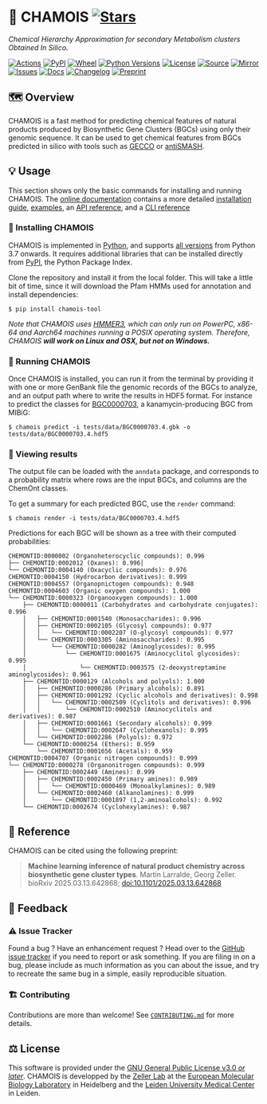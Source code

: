 # 🐐 CHAMOIS [![Stars](https://img.shields.io/github/stars/zellerlab/CHAMOIS.svg?style=social&maxAge=3600&label=Star)](https://github.com/zellerlab/CHAMOIS/stargazers)

*Chemical Hierarchy Approximation for secondary Metabolism clusters Obtained In Silico.*

[![Actions](https://img.shields.io/github/actions/workflow/status/zellerlab/CHAMOIS/test.yml?branch=main&logo=github&style=flat-square&maxAge=300)](https://github.com/zellerlab/CHAMOIS/actions)
[![PyPI](https://img.shields.io/pypi/v/chamois-tool.svg?logo=pypi&style=flat-square&maxAge=3600)](https://pypi.org/project/chamois-tool)
[![Wheel](https://img.shields.io/pypi/wheel/chamois-tool.svg?style=flat-square&maxAge=3600)](https://pypi.org/project/chamois-tool/#files)
[![Python Versions](https://img.shields.io/pypi/pyversions/chamois-tool.svg?logo=python&style=flat-square&maxAge=3600)](https://pypi.org/project/chamois-tool/#files)
[![License](https://img.shields.io/badge/license-GPLv3-blue.svg?style=flat-square&maxAge=2678400)](https://choosealicense.com/licenses/gpl-3.0/)
[![Source](https://img.shields.io/badge/source-GitHub-303030.svg?maxAge=2678400&style=flat-square)](https://github.com/zellerlab/CHAMOIS/)
[![Mirror](https://img.shields.io/badge/mirror-EMBL-009f4d?style=flat-square&maxAge=2678400)](https://git.embl.de/larralde/CHAMOIS)
[![Issues](https://img.shields.io/github/issues/zellerlab/CHAMOIS.svg?style=flat-square&maxAge=600)](https://github.com/zellerlab/CHAMOIS/issues)
[![Docs](https://img.shields.io/readthedocs/chamois/latest?style=flat-square&maxAge=600)](https://chamois.readthedocs.io)
[![Changelog](https://img.shields.io/badge/keep%20a-changelog-8A0707.svg?maxAge=2678400&style=flat-square)](https://github.com/zellerlab/CHAMOIS/blob/main/CHANGELOG.md)
[![Preprint](https://img.shields.io/badge/preprint-bioRxiv-darkblue?style=flat-square&maxAge=2678400)](https://www.biorxiv.org/content/10.1101/2025.03.13.642868)

## 🗺️  ️Overview

CHAMOIS is a fast method for predicting chemical features of natural products 
produced by Biosynthetic Gene Clusters (BGCs) using only their genomic 
sequence. It can be used to get chemical features from BGCs predicted in 
silico with tools such as [GECCO](https://gecco.embl.de) or 
[antiSMASH](https://antismash.secondarymetabolites.org).

## 💡 Usage

This section shows only the basic commands for installing and running CHAMOIS. 
The [online documentation](https://chamois.readthedocs.io) 
contains a more detailed 
[installation guide](https://chamois.readthedocs.io/en/latest/guide/install.html),
[examples](https://chamois.readthedocs.io/en/latest/examples/index.html), 
an [API reference](https://chamois.readthedocs.io/en/latest/api/index.html), 
and a [CLI reference](https://chamois.readthedocs.io/en/latest/cli/index.html)

### 🔧 Installing CHAMOIS

CHAMOIS is implemented in [Python](https://www.python.org/), and supports 
[all versions](https://endoflife.date/python) from Python 3.7 onwards. 
It requires additional libraries that can be installed directly from
[PyPI](https://pypi.org), the Python Package Index.

Clone the repository and install it from the local folder. This will take 
a little bit of time, since it will download the Pfam HMMs used for annotation
and install dependencies:

```console
$ pip install chamois-tool
```

*Note that CHAMOIS uses [HMMER3](http://hmmer.org/), which can only run
on PowerPC, x86-64 and Aarch64 machines running a POSIX operating system.
Therefore, CHAMOIS **will work on Linux and OSX, but not on Windows.***

### 🧬 Running CHAMOIS

Once CHAMOIS is installed, you can run it from the terminal by providing
it with one or more GenBank file the genomic records of the BGCs to analyze,
and an output path where to write the results in HDF5 format. For instance to
predict the classes for [BGC0000703](https://mibig.secondarymetabolites.org/repository/BGC0000703.4/index.html#r1c1), 
a kanamycin-producing BGC from MIBiG:

```console
$ chamois predict -i tests/data/BGC0000703.4.gbk -o tests/data/BGC0000703.4.hdf5
```

### 🔎 Viewing results

The output file can be loaded with the `anndata` package, and corresponds
to a probability matrix where rows are the input BGCs, and columns are the
ChemOnt classes.

To get a summary for each predicted BGC, use the `render` command:

```console
$ chamois render -i tests/data/BGC0000703.4.hdf5
```

Predictions for each BGC will be shown as a tree with their computed 
probabilities:

```
CHEMONTID:0000002 (Organoheterocyclic compounds): 0.996
├── CHEMONTID:0002012 (Oxanes): 0.996│
└── CHEMONTID:0004140 (Oxacyclic compounds): 0.976
CHEMONTID:0004150 (Hydrocarbon derivatives): 0.999
CHEMONTID:0004557 (Organopnictogen compounds): 0.948
CHEMONTID:0004603 (Organic oxygen compounds): 1.000
└── CHEMONTID:0000323 (Organooxygen compounds): 1.000
    ├── CHEMONTID:0000011 (Carbohydrates and carbohydrate conjugates): 0.996
    │   ├── CHEMONTID:0001540 (Monosaccharides): 0.996
    │   ├── CHEMONTID:0002105 (Glycosyl compounds): 0.977
    │   │   └── CHEMONTID:0002207 (O-glycosyl compounds): 0.977
    │   └── CHEMONTID:0003305 (Aminosaccharides): 0.995
    │       └── CHEMONTID:0000282 (Aminoglycosides): 0.995
    │           └── CHEMONTID:0001675 (Aminocyclitol glycosides): 0.995
    │               └── CHEMONTID:0003575 (2-deoxystreptamine aminoglycosides): 0.961
    ├── CHEMONTID:0000129 (Alcohols and polyols): 1.000
    │   ├── CHEMONTID:0000286 (Primary alcohols): 0.891
    │   ├── CHEMONTID:0001292 (Cyclic alcohols and derivatives): 0.998
    │   │   └── CHEMONTID:0002509 (Cyclitols and derivatives): 0.996
    │   │       └── CHEMONTID:0002510 (Aminocyclitols and derivatives): 0.987
    │   ├── CHEMONTID:0001661 (Secondary alcohols): 0.999
    │   │   └── CHEMONTID:0002647 (Cyclohexanols): 0.995
    │   └── CHEMONTID:0002286 (Polyols): 0.972
    └── CHEMONTID:0000254 (Ethers): 0.959
        └── CHEMONTID:0001656 (Acetals): 0.959
CHEMONTID:0004707 (Organic nitrogen compounds): 0.999
└── CHEMONTID:0000278 (Organonitrogen compounds): 0.999
    ├── CHEMONTID:0002449 (Amines): 0.999
    │   ├── CHEMONTID:0002450 (Primary amines): 0.989
    │   │   └── CHEMONTID:0000469 (Monoalkylamines): 0.989
    │   └── CHEMONTID:0002460 (Alkanolamines): 0.999
    │       └── CHEMONTID:0001897 (1,2-aminoalcohols): 0.992
    └── CHEMONTID:0002674 (Cyclohexylamines): 0.987
```

## 🔖 Reference

CHAMOIS can be cited using the following preprint:

> **Machine learning inference of natural product chemistry across biosynthetic gene cluster types**.
> Martin Larralde, Georg Zeller.
> bioRxiv 2025.03.13.642868; [doi:10.1101/2025.03.13.642868](https://doi.org/10.1101/2025.03.13.642868)


## 💭 Feedback

### ⚠️ Issue Tracker

Found a bug ? Have an enhancement request ? Head over to the [GitHub issue
tracker](https://github.com/zellerlab/CHAMOIS/issues) if you need to report
or ask something. If you are filing in on a bug, please include as much
information as you can about the issue, and try to recreate the same bug
in a simple, easily reproducible situation.

### 🏗️ Contributing

Contributions are more than welcome! See [`CONTRIBUTING.md`](https://github.com/zellerlab/CHAMOIS/blob/master/CONTRIBUTING.md)
for more details.

## ⚖️ License

This software is provided under the [GNU General Public License v3.0 *or later*](https://choosealicense.com/licenses/gpl-3.0/). 
CHAMOIS is developped by the [Zeller Lab](https://zellerlab.org)
at the [European Molecular Biology Laboratory](https://www.embl.de/) in Heidelberg 
and the [Leiden University Medical Center](https://lumc.nl/en/) in Leiden.
